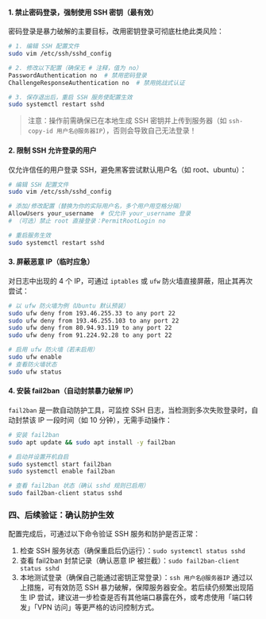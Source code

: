 #### 1. 禁止密码登录，强制使用 SSH 密钥（最有效）

密码登录是暴力破解的主要目标，改用密钥登录可彻底杜绝此类风险：

```bash
# 1. 编辑 SSH 配置文件
sudo vim /etc/ssh/sshd_config

# 2. 修改以下配置（确保无 # 注释，值为 no）
PasswordAuthentication no  # 禁用密码登录
ChallengeResponseAuthentication no  # 禁用挑战式认证

# 3. 保存退出后，重启 SSH 服务使配置生效
sudo systemctl restart sshd
```

> 注意：操作前需确保已在本地生成 SSH 密钥并上传到服务器（如 `ssh-copy-id 用户名@服务器IP`），否则会导致自己无法登录！
#### 2. 限制 SSH 允许登录的用户

仅允许信任的用户登录 SSH，避免黑客尝试默认用户名（如 root、ubuntu）：

```bash
# 编辑 SSH 配置文件
sudo vim /etc/ssh/sshd_config

# 添加/修改配置（替换为你的实际用户名，多个用户用空格分隔）
AllowUsers your_username  # 仅允许 your_username 登录
# （可选）禁止 root 直接登录：PermitRootLogin no

# 重启服务生效
sudo systemctl restart sshd
```
#### 3. 屏蔽恶意 IP（临时应急）

对日志中出现的 4 个 IP，可通过 `iptables` 或 `ufw` 防火墙直接屏蔽，阻止其再次尝试：
```bash
# 以 ufw 防火墙为例（Ubuntu 默认预装）
sudo ufw deny from 193.46.255.33 to any port 22
sudo ufw deny from 193.46.255.103 to any port 22
sudo ufw deny from 80.94.93.119 to any port 22
sudo ufw deny from 91.224.92.28 to any port 22

# 启用 ufw 防火墙（若未启用）
sudo ufw enable
# 查看防火墙状态
sudo ufw status
```
#### 4. 安装 fail2ban（自动封禁暴力破解 IP）

`fail2ban` 是一款自动防护工具，可监控 SSH 日志，当检测到多次失败登录时，自动封禁该 IP 一段时间（如 10 分钟），无需手动操作：

```bash
# 安装 fail2ban
sudo apt update && sudo apt install -y fail2ban

# 启动并设置开机自启
sudo systemctl start fail2ban
sudo systemctl enable fail2ban

# 查看 fail2ban 状态（确认 sshd 规则已启用）
sudo fail2ban-client status sshd
```
### 四、后续验证：确认防护生效

配置完成后，可通过以下命令验证 SSH 服务和防护是否正常：
1. 检查 SSH 服务状态（确保重启后仍运行）：`sudo systemctl status sshd`
2. 查看 fail2ban 封禁记录（确认恶意 IP 被拦截）：`sudo fail2ban-client status sshd`
3. 本地测试登录（确保自己能通过密钥正常登录）：`ssh 用户名@服务器IP`
通过以上措施，可有效防范 SSH 暴力破解，保障服务器安全。若后续仍频繁出现陌生 IP 尝试，建议进一步检查是否有其他端口暴露在外，或考虑使用「端口转发」「VPN 访问」等更严格的访问控制方式。